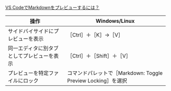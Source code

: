 [VS CodeでMarkdownをプレビューするには？](https://www.atmarkit.co.jp/ait/articles/1804/20/news030.html "VS CodeでMarkdownをプレビューするには？")<br/>

|操作|Windows/Linux|
|--- |---|
|サイドバイサイドにプレビューを表示|［Ctrl］＋［K］→［V］|
|同一エディタに別タブとしてプレビューを表示|［Ctrl］＋［Shift］＋［V］|
|プレビューを特定ファイルにロック|コマンドパレットで［Markdown: Toggle Preview Locking］を選択|
